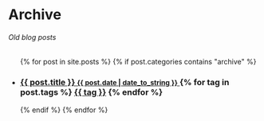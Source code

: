 # Archive
###### Old blog posts
<ul>
  {% for post in site.posts %}
    {% if post.categories contains "archive" %}
      <li>
		 <h3>
		 <a href="{{ post.url }}">
		 {{ post.title }}
		 <small>{{ post.date | date_to_string }}</small>
		 </a>
		 {% for tag in post.tags %}
			 <a class="tag" href="/blog/tag/#{{ tag | slugify }}">{{ tag }}</a>
		 {% endfor %}
		 </h3>
		 </li>
    {% endif %}
  {% endfor %}
</ul>
